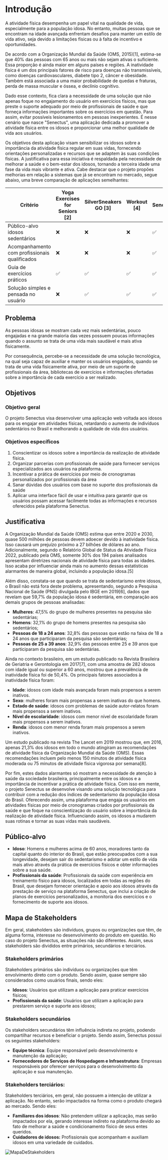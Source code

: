 # Introdução

A atividade física desempenha um papel vital na qualidade de vida, especialmente para a população idosa. No entanto, muitas pessoas que se encontram na idade avançada enfrentam desafios para manter um estilo de vida ativo, seja devido a limitações físicas ou à falta de incentivo e oportunidades.

De acordo com a Organização Mundial da Saúde (OMS, 2015)[1], estima-se que 40% das pessoas com 65 anos ou mais não sejam ativas o suficiente. Essa proporção é ainda maior em alguns países e regiões. A inatividade física é um dos principais fatores de risco para doenças não transmissíveis, como doenças cardiovasculares, diabete tipo 2, câncer e obesidade. Também está associada a uma maior probabilidade de quedas e fraturas, perda de massa muscular e óssea, e declínio cognitivo.

Dado esse contexto, fica clara a necessidade de uma solução que não apenas foque no engajamento do usuário em exercícios físicos, mas que preste o suporte adequado por meio de profissionais de saúde e que forneça informações importantes sobre os exercícios em questão. Para assim, evitar possíveis lesionamentos em pessoas inexperientes. É nesse cenário que nasce "Senectus", uma aplicação dedicada a promover a atividade física entre os idosos e proporcionar uma melhor qualidade de vida aos usuários.

Os objetivos desta aplicação visam sensibilizar os idosos sobre a importância da atividade física regular em suas vidas, fornecendo orientações personalizadas e recursos que se adaptem às suas condições físicas. A justificativa para essa iniciativa é respaldada pela necessidade de melhorar a saúde e o bem-estar dos idosos, tornando a terceira idade uma fase da vida mais vibrante e ativa. Cabe destacar que o projeto propões melhorias em relação a sistemas que já se encontram no mercado, segue abaixo, uma breve comparação de aplicações semelhantes:

| Critério | Yoga Exercises for Seniors [2] | SilverSneakers GO [3]| Workout [4]| Senectus |
| --- | --- | --- | --- | --- |
| Público-alvo idosos sedentários | ❌ | ❌ | ❌ | ✅ |
| Acompanhamento com profissionais qualificados  | ❌ | ❌ | ❌ | ✅ |
| Guia de exercícios práticos | ✅ | ✅ | ✅ | ✅ |
| Solução simples e pensada no usuário | ❌ | ✅ | ✅ | ✅ |

## Problema

As pessoas idosas se mostram cada vez mais sedentárias, pouco engajadas e na grande maioria das vezes possuem poucas informações quando o assunto se trata de uma vida mais saudável e mais ativa fisicamente.

Por consequência, percebe-se a necessidade de uma solução tecnológica, na qual seja capaz de auxiliar e manter os usuários engajados, quando se trata de uma vida fisicamente ativa, por meio de um suporte de profissionais da área, bibliotecas de exercícios e informações ofertadas sobre a importância de cada exercício a ser realizado.

## Objetivos

### Objetivo geral

O projeto Senectus visa desenvolver uma aplicação web voltada aos idosos para os engajar em atividades físicas, retardando o aumento de indivíduos sedentários no Brasil e melhorando a qualidade de vida dos usuários.

### Objetivos específicos

1. Conscientizar os idosos sobre a importância da realização de atividade física.
2. Organizar parcerias com profissionais de saúde para fornecer serviços especializados aos usuários na plataforma.
3. Incentivar a prática de exercícios por meio de cronogramas personalizados por profissionais da área
4. Sanar dúvidas dos usuários com base no suporte dos profissionais da saúde
5. Aplicar uma interface fácil de usar e intuitiva para garantir que os usuários possam acessar facilmente todas as informações e recursos oferecidos pela plataforma Senectus.

## Justificativa

A Organização Mundial da Saúde (OMS) estima que entre 2020 e 2030, quase 500 milhões de pessoas devem adoecer devido à inatividade física. Isso causará um prejuízo próximo a 27 bilhões de dólares ao ano. Adicionalmente, segundo o Relatório Global de Status da Atividade Física 2022, publicado pela OMS, somente 30% dos 194 países analisados apresentam diretrizes nacionais de atividade física para todas as idades. Isso acaba por influenciar ainda mais no aumento dessas estatísticas alarmantes de maneira global, incluindo a população idosa.[5]

Além disso, constata-se que quando se trata de sedentarismo entre idosos, o Brasil não está fora deste problema, apresentando, segundo a Pesquisa Nacional de Saúde (PNS) divulgada pelo IBGE em 2019[6], dados que revelam que 59,7% da população idosa é sedentária, em comparação aos demais grupos de pessoas analisadas:

- **Mulheres**: 47,5% do grupo de mulheres presentes na pesquisa são sedentárias;
- **Homens**: 32,1% do grupo de homens presentes na pesquisa são sedentários;
- **Pessoas de 18 a 24 anos**: 32,8% das pessoas que estão na faixa de 18 a 24 anos que participaram da pesquisa são sedentárias;
- **Pessoas de 25 a 39 anos**: 32,9% das pessoas entre 25 e 39 anos que participaram da pesquisa são sedentárias.

Ainda no contexto brasileiro, em um estudo publicado na Revista Brasileira de Geriatria e Gerontologia em 2017[7], com uma amostra de 282 idosos com idade igual ou superior a 60 anos, mostrou que a prevalência de inatividade física foi de 50,4%. Os principais fatores associados à inatividade física foram:

- **Idade**: idosos com idade mais avançada foram mais propensos a serem inativos.
- **Sexo**: mulheres foram mais propensas a serem inativas do que homens.
- **Estado de saúde**: idosos com problemas de saúde autor-relatos foram mais propensos a serem inativos.
- **Nível de escolaridade**: idosos com menor nível de escolaridade foram mais propensos a serem inativos.
- **Renda**: idosos com menor renda foram mais propensos a serem inativos.

Um estudo publicado na revista The Lancet em 2019 mostrou que, em 2016, apenas 21,3% dos idosos em todo o mundo atingiram as recomendações de atividade física da Organização Mundial da Saúde (OMS). Essas recomendações incluem pelo menos 150 minutos de atividade física moderada ou 75 minutos de atividade física vigorosa por semana[8].

Por fim, estes dados alarmantes só mostram a necessidade de atenção à saúde da sociedade brasileira, principalmente entre os idosos e a importância de incentivar a prática de atividade física. Com isso em mente, o projeto Senectus se desenvolve visando uma solução tecnológica para contribuir com a redução dos índices de sedentarismo da população idosa do Brasil. Oferecendo assim, uma plataforma que engaja os usuários em atividades físicas por meio de cronogramas criados por profissionais da saúde e que foque na conscientização do usuário sobre a importância da realização de atividade física. Influenciando assim, os idosos a mudarem suas rotinas e tornar as suas vidas mais saudáveis.

## Público-alvo

- **Idoso**: Homens e mulheres acima de 60 anos, moradores tanto da capital quanto do interior do Brasil, que estão preocupados com a sua longevidade, desejam sair do sedentarismo e adotar um estilo de vida mais ativo através da prática de exercícios físicos e obter informações sobre a sua saúde.
- **Profissionais da saúde**: Profissionais da saúde com experiência em treinamento físico para idosos, localizados em todas as regiões do Brasil, que desejam fornecer orientação e apoio aos idosos através da prestação de serviço na plataforma Senectus, que inclui a criação de planos de exercícios personalizados, a monitoria dos exercícios e o fornecimento de suporte aos idosos.

## Mapa de Stakeholders

Em geral, stakeholders são indivíduos, grupos ou organizações que têm, de alguma forma, interesse no desenvolvimento do produto em questão. No caso do projeto Senectus, as situações não são diferentes. Assim, seus stakeholders são divididos entre primários, secundários e terciários.

### Stakeholders primários

Stakeholders primários são indivíduos ou organizações que têm envolvimento direto com o produto. Sendo assim, quase sempre são considerados como usuários finais, sendo eles:

- **Idosos**: Usuários que utilizam a aplicação para praticar exercícios físicos;
- **Profissionais da saúde**: Usuários que utilizam a aplicação para prestarem serviço e suporte aos idosos;

### Stakeholders secundários

Os stakeholders secundários têm influência indireta no projeto, podendo compartilhar recursos e beneficiar o projeto. Sendo assim, Senectus possui os seguintes stakeholders:

- **Equipe técnica**: Equipe responsável pelo desenvolvimento e manutenção da aplicação;
- **Fornecedores de Serviços de Hospedagem e Infraestrutura**: Empresas responsáveis por oferecer serviços para o desenvolvimento da aplicação e sua manutenção.

### Stakeholders terciários:

Stakeholders terciários, em geral, não possuem a intenção de utilizar a aplicação. No entanto, serão impactados na forma como o produto chegará ao mercado. Sendo eles:

- **Familiares dos idosos**: Não pretendem utilizar a aplicação, mas serão impactados por ela, gerando interesse indireto na plataforma devido ao fato de melhorar a saúde e condicionamento físico de seus entes queridos.
- **Cuidadores de idosos:** Profissionais que acompanham e auxiliam idosos em uma variedade de cuidados.
  
![MapaDeStakeholders](https://github.com/ICEI-PUC-Minas-PMV-SI/pmv-si-2023-2-pe1-t2-senectus/assets/92616145/c96f36c2-0944-4c32-9d6a-7a53bd05efb2 "Figura 1: Mapa de Stakholderns")

